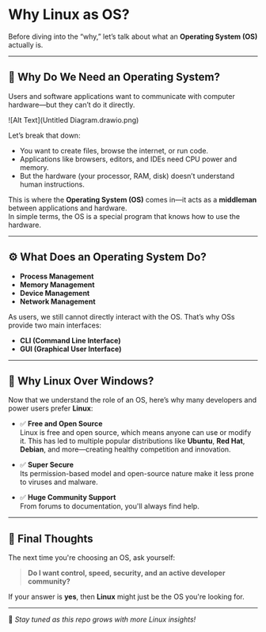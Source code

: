 # Why Linux as OS?



Before diving into the “why,” let’s talk about what an **Operating System (OS)** actually is.

---

## 🧠 Why Do We Need an Operating System?

Users and software applications want to communicate with computer hardware—but they can’t do it directly.

![Alt Text](Untitled Diagram.drawio.png)


Let’s break that down:

- You want to create files, browse the internet, or run code.
- Applications like browsers, editors, and IDEs need CPU power and memory.
- But the hardware (your processor, RAM, disk) doesn’t understand human instructions.

This is where the **Operating System (OS)** comes in—it acts as a **middleman** between applications and hardware.  
In simple terms, the OS is a special program that knows how to use the hardware.

---

## ⚙️ What Does an Operating System Do?

- **Process Management**  
- **Memory Management**  
- **Device Management**  
- **Network Management**

As users, we still cannot directly interact with the OS. That’s why OSs provide two main interfaces:

- **CLI (Command Line Interface)**
- **GUI (Graphical User Interface)**

---

## 🚀 Why Linux Over Windows?

Now that we understand the role of an OS, here’s why many developers and power users prefer **Linux**:

- ✅ **Free and Open Source**  
  Linux is free and open source, which means anyone can use or modify it. This has led to multiple popular distributions like **Ubuntu**, **Red Hat**, **Debian**, and more—creating healthy competition and innovation.
  
- ✅ **Super Secure**  
  Its permission-based model and open-source nature make it less prone to viruses and malware.

- ✅ **Huge Community Support**  
  From forums to documentation, you'll always find help.

---

## 🤔 Final Thoughts

The next time you're choosing an OS, ask yourself:

> **Do I want control, speed, security, and an active developer community?**

If your answer is **yes**, then **Linux** might just be the OS you're looking for.

---

📝 *Stay tuned as this repo grows with more Linux insights!*
